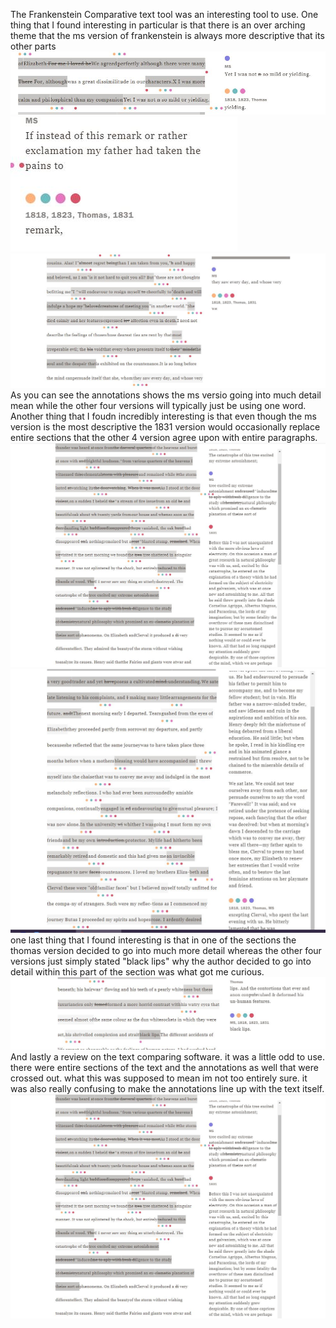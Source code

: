 The Frankenstein Comparative text tool was an interesting tool to use. One thing that I found interesting in particular is that there is an over arching theme that the ms
version of frankenstein is always more descriptive that its other parts
![image](variorum1.jpg) 
![image](variorum2.jpg)
![imgae](variorum5.jpg)
As you can see the annotations shows the ms versio going into much detail mean while the other four versions will typically just be using one word. Another thing that I foudn incredibly interesting is that even though the ms version is the most descriptive the 1831 version would occasionally replace entire sections that the other 4 version agree upon with entire paragraphs.
![image](variorum4.jpg)
![image](variorum6.jpg) 
one last thing that I found interesting is that in one of the sections the thomas version decided to go into much more detail whereas the other four versions just simply stated "black lips" why the author decided to go into detail within this part of the section was what got me curious.
![image](variorum7.jpg) 
And lastly a review on the text comparing software. it was a little odd to use. there were entire sections of the text and the annotations as well that were crossed out. what this was supposed to mean im not too entirely sure. it was also really confusing to make the annotations line up with the text itself.
![image](variorum4.jpg) 
